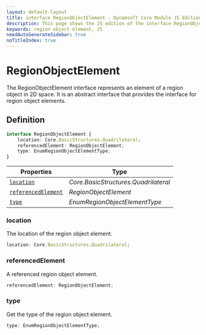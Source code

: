 ```yaml
---
layout: default-layout
title: interface RegionObjectElement - Dynamsoft Core Module JS Edition API Reference
description: This page shows the JS edition of the interface RegionObjectElement in Dynamsoft Core Module.
keywords: region object element, JS
needAutoGenerateSidebar: true
noTitleIndex: true
---
```


# RegionObjectElement

The RegionObjectElement interface represents an element of a region object in 2D space. It is an abstract interface that provides the interface for region object elements.

## Definition

```typescript
interface RegionObjectElement {
    location: Core.BasicStructures.Quadrilateral;
    referencedElement: RegionObjectElement;
    type: EnumRegionObjectElementType;
}
```



| Properties               | Type |
|----------------------|-------------|
| [`location`](#location) | *Core.BasicStructures.Quadrilateral* |
| [`referencedElement`](#referencedelement) | *RegionObjectElement* |
| [`type`](#type) | *EnumRegionObjectElementType* |

### location

The location of the region object element.

```typescript
location: Core.BasicStructures.Quadrilateral;
```

### referencedElement

A referenced region object element.

```typescript
referencedElement: RegionObjectElement;
```

### type

Get the type of the region object element.

```typescript
type: EnumRegionObjectElementType;
```